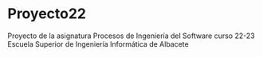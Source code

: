 # Proyecto22
Proyecto de la asignatura Procesos de Ingeniería del Software curso 22-23
Escuela Superior de Ingeniería Informática de Albacete


